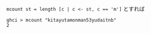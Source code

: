 `mcount st = length [c | c <- st, c == 'm']`
とすれば
````
ghci > mcount "kitayutamonman53yudaitnb"
2
````
